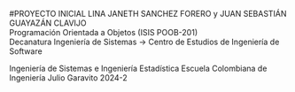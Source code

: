 #PROYECTO INICIAL
LINA JANETH SANCHEZ FORERO y JUAN SEBASTIÁN GUAYAZÁN CLAVIJO  
Programación Orientada a Objetos (ISIS POOB-201)   
Decanatura Ingeniería de Sistemas → Centro de Estudios de Ingeniería de Software    

Ingeniería de Sistemas e Ingeniería Estadística 
Escuela Colombiana de Ingeniería Julio Garavito 
2024-2
